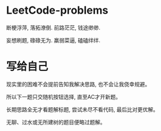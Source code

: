 # LeetCode-problems

断梗浮萍, 落拓潦倒. 前路茫茫, 钱途缈缈.

妄想刷题, 碌碌无为. 羸弱菜逼, 磕磕绊绊.

# 写给自己

现实里的困难不会提前告知我解决思路, 也不会让我侥幸规避。

所以下一题只交随机按钮选择, 直至AC才开新题。

长期思路全无才看题解标题, 尝试未尽不看代码, 最后比对更优解。

无聊、过水或无所建树的题目便略过题解。
